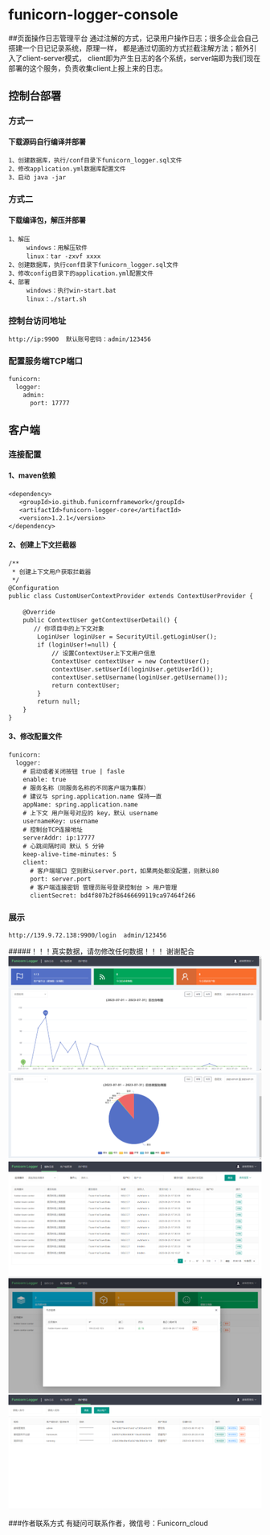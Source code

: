# funicorn-logger-console
##页面操作日志管理平台
通过注解的方式，记录用户操作日志；很多企业会自己搭建一个日记记录系统，原理一样，
都是通过切面的方式拦截注解方法；额外引入了client-server模式，
client即为产生日志的各个系统，server端即为我们现在部署的这个服务，负责收集client上报上来的日志。
## 控制台部署
### 方式一
#### 下载源码自行编译并部署
````
1、创建数据库，执行/conf目录下funicorn_logger.sql文件  
2、修改application.yml数据库配置文件  
3、启动 java -jar
````
### 方式二
#### 下载编译包，解压并部署
````
1、解压   
     windows：用解压软件  
     linux：tar -zxvf xxxx  
2、创建数据库，执行conf目录下funicorn_logger.sql文件  
3、修改config目录下的application.yml配置文件  
4、部署  
     windows：执行win-start.bat   
     linux：./start.sh
````
### 控制台访问地址
````
http://ip:9900  默认账号密码：admin/123456
````
### 配置服务端TCP端口
````
funicorn:
  logger:
    admin: 
      port: 17777
````
## 客户端
### 连接配置
#### 1、maven依赖
````
<dependency>
   <groupId>io.github.funicornframework</groupId>
   <artifactId>funicorn-logger-core</artifactId>
   <version>1.2.1</version>
</dependency>
````
#### 2、创建上下文拦截器
````
/**
 * 创建上下文用户获取拦截器
 */
@Configuration
public class CustomUserContextProvider extends ContextUserProvider {

    @Override
    public ContextUser getContextUserDetail() {
       // 你项目中的上下文对象
        LoginUser loginUser = SecurityUtil.getLoginUser();
        if (loginUser!=null) {
            // 设置ContextUser上下文用户信息
            ContextUser contextUser = new ContextUser();
            contextUser.setUserId(loginUser.getUserId());
            contextUser.setUsername(loginUser.getUsername());
            return contextUser;
        }
        return null;
    }
}
````
#### 3、修改配置文件
````
funicorn:
  logger: 
    # 启动或者关闭按钮 true | fasle
    enable: true
    # 服务名称（同服务名称的不同客户端为集群） 
    # 建议与 spring.application.name 保持一直
    appName: spring.application.name
    # 上下文 用户账号对应的 key，默认 username
    usernameKey: username
    # 控制台TCP连接地址
    serverAddr: ip:17777
    # 心跳间隔时间 默认 5 分钟
    keep-alive-time-minutes: 5
    client: 
      # 客户端端口 空则默认server.port，如果两处都没配置，则默认80
      port: server.port
      # 客户端连接密钥 管理员账号登录控制台 > 用户管理
      clientSecret: bd4f807b2f86466699119ca97464f266 
````

### 展示
````
http://139.9.72.138:9900/login  admin/123456  
````
#####！！！真实数据，请勿修改任何数据！！！ 谢谢配合
![img_5.png](introduce/img_5.png)
![img_6.png](introduce/img_6.png)  
![img.png](introduce/img.png)
![img_1.png](introduce/img_1.png)
![img_2.png](introduce/img_2.png)

###作者联系方式
有疑问可联系作者，微信号：Funicorn_cloud